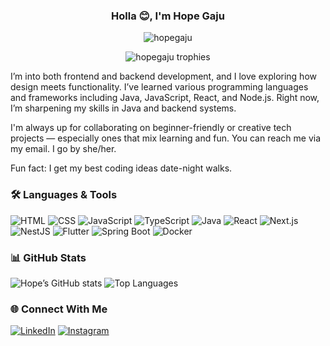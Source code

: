 <h3 align="center">Holla 😊, I'm Hope Gaju</h2>
<p align="center">
  <img src="https://komarev.com/ghpvc/?username=hopegaju&label=Profile%20views&color=0e75b6&style=flat" alt="hopegaju" /> 
</p>
<p align="center">
  <img src="https://github-profile-trophy.vercel.app/?username=hopegaju&theme=onestar&row=1&no-frame=true&margin-w=15" alt="hopegaju trophies" />
</p>
I’m into both frontend and backend development, and I love exploring how design meets functionality. I’ve learned various programming languages and frameworks including Java, JavaScript, React, and Node.js. Right now, I’m sharpening my skills in Java and backend systems.

I'm always up for collaborating on beginner-friendly or creative tech projects — especially ones that mix learning and fun. You can reach me via my email. I go by she/her.

Fun fact: I get my best coding ideas date-night walks.

### 🛠️ Languages & Tools
![HTML](https://img.shields.io/badge/HTML5-E34F26?style=for-the-badge&logo=html5&logoColor=white)
![CSS](https://img.shields.io/badge/CSS3-1572B6?style=for-the-badge&logo=css3&logoColor=white)
![JavaScript](https://img.shields.io/badge/JavaScript-F7DF1E?style=for-the-badge&logo=javascript&logoColor=black)
![TypeScript](https://img.shields.io/badge/TypeScript-007ACC?style=for-the-badge&logo=typescript&logoColor=white)
![Java](https://img.shields.io/badge/Java-ED8B00?style=for-the-badge&logo=openjdk&logoColor=white)
![React](https://img.shields.io/badge/React-20232A?style=for-the-badge&logo=react&logoColor=61DAFB)
![Next.js](https://img.shields.io/badge/Next.js-000000?style=for-the-badge&logo=nextdotjs&logoColor=white)
![NestJS](https://img.shields.io/badge/NestJS-E0234E?style=for-the-badge&logo=nestjs&logoColor=white)
![Flutter](https://img.shields.io/badge/Flutter-02569B?style=for-the-badge&logo=flutter&logoColor=white)
![Spring Boot](https://img.shields.io/badge/Spring%20Boot-6DB33F?style=for-the-badge&logo=springboot&logoColor=white)
![Docker](https://img.shields.io/badge/Docker-2496ED?style=for-the-badge&logo=docker&logoColor=white)

### 📊 GitHub Stats
![Hope’s GitHub stats](https://github-readme-stats.vercel.app/api?username=hopegaju&show_icons=true&theme=radical)
![Top Languages](https://github-readme-stats.vercel.app/api/top-langs/?username=hopegaju&layout=compact&theme=radical)

### 🌐 Connect With Me
[![LinkedIn](https://img.shields.io/badge/LinkedIn-blue?style=for-the-badge&logo=linkedin)](https://www.linkedin.com/in/gaju-hope-7635801b8/)
[![Instagram](https://img.shields.io/badge/Instagram-%23E4405F?style=for-the-badge&logo=instagram&logoColor=white)](https://www.instagram.com/hopegaju/)


<!---
hopegaju/hopegaju is a ✨ special ✨ repository because its `README.md` (this file) appears on your GitHub profile.
You can click the Preview link to take a look at your changes.
--->
